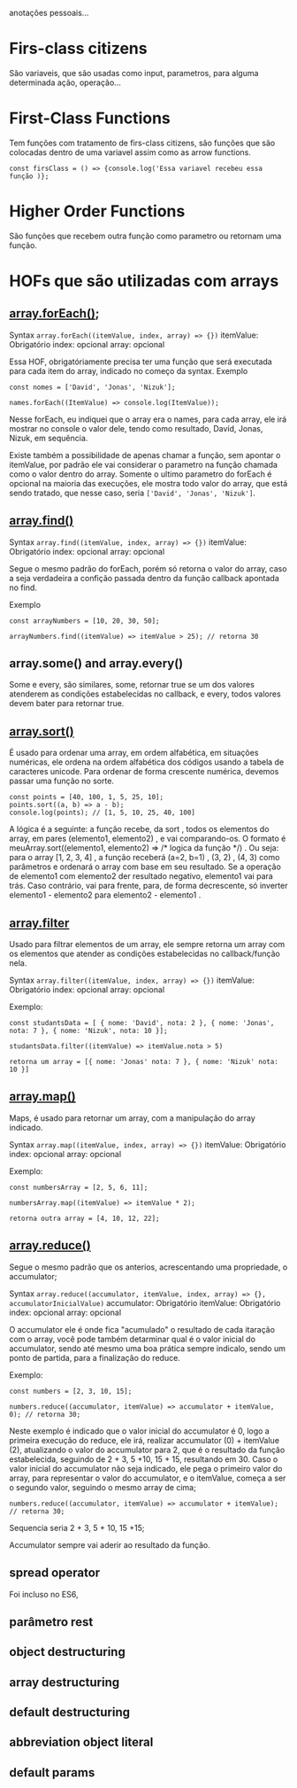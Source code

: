 anotações pessoais...

# Firs-class citizens

São variaveis, que são usadas como input, parametros, para alguma determinada ação, operação...


# First-Class Functions

Tem funções com tratamento de firs-class citizens, são funções que são colocadas dentro de uma variavel assim como as arrow functions.

`const firsClass = () => {console.log('Essa variavel recebeu essa função )};`

# Higher Order Functions

São funções que recebem outra função como parametro ou retornam uma função.

# HOFs que são utilizadas com arrays

## [array.forEach()](https://www.w3schools.com/jsref/jsref_foreach.asp);

Syntax
`array.forEach((itemValue, index, array) => {})`
itemValue: Obrigatório
index: opcional
array: opcional

Essa HOF, obrigatóriamente precisa ter uma função que será executada para cada item do array, indicado no começo da syntax.
Exemplo
```
const nomes = ['David', 'Jonas', 'Nizuk'];

names.forEach((ItemValue) => console.log(ItemValue));
```
Nesse forEach, eu indiquei que o array era o names, para cada array, ele irá mostrar no console o valor dele, tendo como resultado, Davíd, Jonas, Nizuk, em sequência.

Existe também a possibilidade de apenas chamar a função, sem apontar o itemValue, por padrão ele vai considerar o parametro na função chamada como o valor dentro do array.
Somente o ultimo parametro do forEach é opcional na maioria das execuções, ele mostra todo valor do array, que está sendo tratado, que nesse caso, seria `['David', 'Jonas', 'Nizuk']`.

## [array.find()](https://www.w3schools.com/jsref/jsref_find.asp)

Syntax
`array.find((itemValue, index, array) => {})`
itemValue: Obrigatório
index: opcional
array: opcional

Segue o mesmo padrão do forEach, porém só retorna o valor do array, caso a seja verdadeira a confição passada dentro da função callback apontada no find.

Exemplo
```
const arrayNumbers = [10, 20, 30, 50];

arrayNumbers.find((itemValue) => itemValue > 25); // retorna 30
```


## array.some() and array.every()

Some e every, são similares, some, retornar true se um dos valores atenderem as condições estabelecidas no callback, e every, todos valores devem bater para retornar true.

## [array.sort()](https://www.w3schools.com/js/js_array_sort.asp)

É usado para ordenar uma array, em ordem alfabética, em situações numéricas, ele ordena na ordem alfabética dos códigos usando a tabela de caracteres unicode.
Para ordenar de forma crescente numérica, devemos passar uma função no sorte.
```
const points = [40, 100, 1, 5, 25, 10];
points.sort((a, b) => a - b);
console.log(points); // [1, 5, 10, 25, 40, 100]
```
A lógica é a seguinte: a função recebe, da sort , todos os elementos do array, em pares (elemento1, elemento2) , e vai comparando-os. O formato é meuArray.sort((elemento1, elemento2) => /* logica da função */) . Ou seja: para o array [1, 2, 3, 4] , a função receberá (a=2, b=1) , (3, 2) , (4, 3) como parâmetros e ordenará o array com base em seu resultado. Se a operação de elemento1 com elemento2 der resultado negativo, elemento1 vai para trás. Caso contrário, vai para frente, para, de forma decrescente, só inverter elemento1 - elemento2 para elemento2 - elemento1 .

## [array.filter](https://www.w3schools.com/jsref/jsref_filter.asp)

Usado para filtrar elementos de um array, ele sempre retorna um array com os elementos que atender as condições estabelecidas no callback/função nela.

Syntax
`array.filter((itemValue, index, array) => {})`
itemValue: Obrigatório
index: opcional
array: opcional

Exemplo:
```
const studantsData = [ { nome: 'David', nota: 2 }, { nome: 'Jonas', nota: 7 }, { nome: 'Nizuk', nota: 10 }];

studantsData.filter((itemValue) => itemValue.nota > 5)

retorna um array = [{ nome: 'Jonas' nota: 7 }, { nome: 'Nizuk' nota: 10 }]
```


## [array.map()](https://www.w3schools.com/jsref/jsref_map.asp)

Maps, é usado para retornar um array, com a manipulação do array indicado.

Syntax
`array.map((itemValue, index, array) => {})`
itemValue: Obrigatório
index: opcional
array: opcional

Exemplo:
```
const numbersArray = [2, 5, 6, 11];

numbersArray.map((itemValue) => itemValue * 2);

retorna outra array = [4, 10, 12, 22];
```
## [array.reduce()](https://www.w3schools.com/jsref/jsref_reduce.asp)

Segue o mesmo padrão que os anterios, acrescentando uma propriedade, o accumulator;

Syntax
`array.reduce((accumulator, itemValue, index, array) => {}, accumulatorInicialValue)`
accumulator: Obrigatório
itemValue: Obrigatório
index: opcional
array: opcional

O accumulator ele é onde fica "acumulado" o resultado de cada itaração com o array, você pode também detarminar qual é o valor inicial do accumulator, sendo até mesmo uma boa prática sempre indicalo, sendo um ponto de partida, para a finalização do reduce.

Exemplo:
```
const numbers = [2, 3, 10, 15];

numbers.reduce((accumulator, itemValue) => accumulator + itemValue, 0); // retorna 30;
```

Neste exemplo é indicado que o valor inicial do accumulator é 0, logo a primeira execução do reduce, ele irá, realizar accumulator (0) + itemValue (2), atualizando o valor do accumulator para 2, que é o resultado da função estabelecida, seguindo de 2 + 3, 5 +10, 15 + 15, resultando em 30.
Caso o valor inicial do accumulator não seja indicado, ele pega o primeiro valor do array, para representar o valor do accumulator, e o itemValue, começa a ser o segundo valor, seguindo o mesmo array de cima;
```
numbers.reduce((accumulator, itemValue) => accumulator + itemValue); // retorna 30;
```
Sequencia seria 2 + 3, 5 + 10, 15 +15;

Accumulator sempre vai aderir ao resultado da função.

## spread operator

Foi incluso no ES6, 

## parâmetro rest

## object destructuring

## array destructuring

## default destructuring

## abbreviation object literal

## default params

